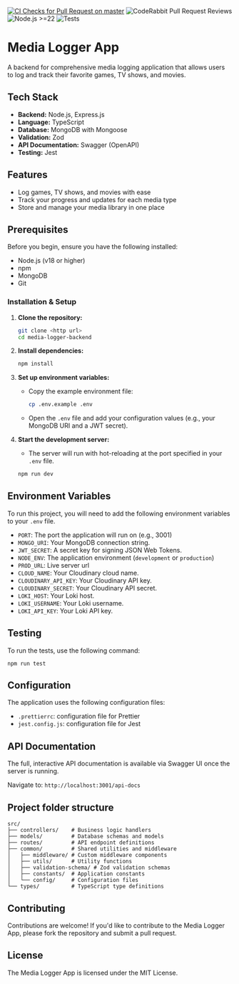 [![CI Checks for Pull Request on master](https://github.com/Shruthikshetty/media-logger-backend/actions/workflows/ci.yml/badge.svg)](https://github.com/Shruthikshetty/media-logger-backend/actions/workflows/ci.yml)
![CodeRabbit Pull Request Reviews](https://img.shields.io/coderabbit/prs/github/Shruthikshetty/media-logger-backend?utm_source=oss&utm_medium=github&utm_campaign=Shruthikshetty%2Fmedia-logger-backend&labelColor=171717&color=FF570A&link=https%3A%2F%2Fcoderabbit.ai&label=CodeRabbit+Reviews)
![Node.js >=22](https://img.shields.io/badge/node-%3E%3D22-brightgreen)
![Tests](https://img.shields.io/badge/tests-passing-brightgreen)

# Media Logger App

A backend for comprehensive media logging application that allows users to log and track their favorite games, TV shows, and movies.

## Tech Stack

- **Backend:** Node.js, Express.js
- **Language:** TypeScript
- **Database:** MongoDB with Mongoose
- **Validation:** Zod
- **API Documentation:** Swagger (OpenAPI)
- **Testing:** Jest

## Features

- Log games, TV shows, and movies with ease
- Track your progress and updates for each media type
- Store and manage your media library in one place

## Prerequisites

Before you begin, ensure you have the following installed:

- Node.js (v18 or higher)
- npm
- MongoDB
- Git

### Installation & Setup

1.  **Clone the repository:**

    ```sh
    git clone <http url>
    cd media-logger-backend
    ```

2.  **Install dependencies:**

    ```sh
    npm install
    ```

3.  **Set up environment variables:**
    - Copy the example environment file:
      ```sh
      cp .env.example .env
      ```
    - Open the `.env` file and add your configuration values (e.g., your MongoDB URI and a JWT secret).

4.  **Start the development server:**
    - The server will run with hot-reloading at the port specified in your `.env` file.
    ```sh
    npm run dev
    ```

## Environment Variables

To run this project, you will need to add the following environment variables to your `.env` file.

- `PORT`: The port the application will run on (e.g., 3001)
- `MONGO_URI`: Your MongoDB connection string.
- `JWT_SECRET`: A secret key for signing JSON Web Tokens.
- `NODE_ENV`: The application environment (`development` or `production`)
- `PROD_URL`: Live server url
- `CLOUD_NAME`: Your Cloudinary cloud name.
- `CLOUDINARY_API_KEY`: Your Cloudinary API key.
- `CLOUDINARY_SECRET`: Your Cloudinary API secret.
- `LOKI_HOST`: Your Loki host.
- `LOKI_USERNAME`: Your Loki username.
- `LOKI_API_KEY`: Your Loki API key.

## Testing

To run the tests, use the following command:

```
npm run test
```

## Configuration

The application uses the following configuration files:

- `.prettierrc`: configuration file for Prettier
- `jest.config.js`: configuration file for Jest

## API Documentation

The full, interactive API documentation is available via Swagger UI once the server is running.

Navigate to: `http://localhost:3001/api-docs`

## Project folder structure

```text
src/
├── controllers/    # Business logic handlers
├── models/         # Database schemas and models
├── routes/         # API endpoint definitions
├── common/         # Shared utilities and middleware
│   ├── middleware/ # Custom middleware components
│   ├── utils/      # Utility functions
│   ├── validation-schema/ # Zod validation schemas
│   ├── constants/  # Application constants
│   └── config/     # Configuration files
└── types/          # TypeScript type definitions

```

## Contributing

Contributions are welcome! If you'd like to contribute to the Media Logger App, please fork the repository and submit a pull request.

## License

The Media Logger App is licensed under the MIT License.
